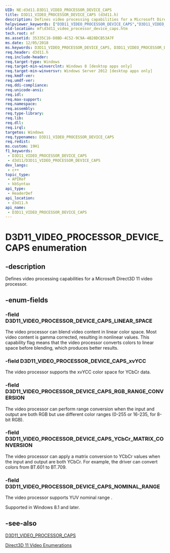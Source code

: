 ```yaml
---
UID: NE:d3d11.D3D11_VIDEO_PROCESSOR_DEVICE_CAPS
title: D3D11_VIDEO_PROCESSOR_DEVICE_CAPS (d3d11.h)
description: Defines video processing capabilities for a Microsoft Direct3D 11 video processor.
helpviewer_keywords: ["D3D11_VIDEO_PROCESSOR_DEVICE_CAPS","D3D11_VIDEO_PROCESSOR_DEVICE_CAPS enumeration [Media Foundation]","D3D11_VIDEO_PROCESSOR_DEVICE_CAPS_LINEAR_SPACE","D3D11_VIDEO_PROCESSOR_DEVICE_CAPS_NOMINAL_RANGE","D3D11_VIDEO_PROCESSOR_DEVICE_CAPS_RGB_RANGE_CONVERSION","D3D11_VIDEO_PROCESSOR_DEVICE_CAPS_YCbCr_MATRIX_CONVERSION","D3D11_VIDEO_PROCESSOR_DEVICE_CAPS_xvYCC","d3d11/D3D11_VIDEO_PROCESSOR_DEVICE_CAPS","d3d11/D3D11_VIDEO_PROCESSOR_DEVICE_CAPS_LINEAR_SPACE","d3d11/D3D11_VIDEO_PROCESSOR_DEVICE_CAPS_NOMINAL_RANGE","d3d11/D3D11_VIDEO_PROCESSOR_DEVICE_CAPS_RGB_RANGE_CONVERSION","d3d11/D3D11_VIDEO_PROCESSOR_DEVICE_CAPS_YCbCr_MATRIX_CONVERSION","d3d11/D3D11_VIDEO_PROCESSOR_DEVICE_CAPS_xvYCC","mf.d3d11_video_processor_device_caps"]
old-location: mf\d3d11_video_processor_device_caps.htm
tech.root: mf
ms.assetid: 35335C16-D8BD-4C52-9C9A-4B28DCB53A7F
ms.date: 12/05/2018
ms.keywords: D3D11_VIDEO_PROCESSOR_DEVICE_CAPS, D3D11_VIDEO_PROCESSOR_DEVICE_CAPS enumeration [Media Foundation], D3D11_VIDEO_PROCESSOR_DEVICE_CAPS_LINEAR_SPACE, D3D11_VIDEO_PROCESSOR_DEVICE_CAPS_NOMINAL_RANGE, D3D11_VIDEO_PROCESSOR_DEVICE_CAPS_RGB_RANGE_CONVERSION, D3D11_VIDEO_PROCESSOR_DEVICE_CAPS_YCbCr_MATRIX_CONVERSION, D3D11_VIDEO_PROCESSOR_DEVICE_CAPS_xvYCC, d3d11/D3D11_VIDEO_PROCESSOR_DEVICE_CAPS, d3d11/D3D11_VIDEO_PROCESSOR_DEVICE_CAPS_LINEAR_SPACE, d3d11/D3D11_VIDEO_PROCESSOR_DEVICE_CAPS_NOMINAL_RANGE, d3d11/D3D11_VIDEO_PROCESSOR_DEVICE_CAPS_RGB_RANGE_CONVERSION, d3d11/D3D11_VIDEO_PROCESSOR_DEVICE_CAPS_YCbCr_MATRIX_CONVERSION, d3d11/D3D11_VIDEO_PROCESSOR_DEVICE_CAPS_xvYCC, mf.d3d11_video_processor_device_caps
req.header: d3d11.h
req.include-header: 
req.target-type: Windows
req.target-min-winverclnt: Windows 8 [desktop apps only]
req.target-min-winversvr: Windows Server 2012 [desktop apps only]
req.kmdf-ver: 
req.umdf-ver: 
req.ddi-compliance: 
req.unicode-ansi: 
req.idl: 
req.max-support: 
req.namespace: 
req.assembly: 
req.type-library: 
req.lib: 
req.dll: 
req.irql: 
targetos: Windows
req.typenames: D3D11_VIDEO_PROCESSOR_DEVICE_CAPS
req.redist: 
ms.custom: 19H1
f1_keywords:
 - D3D11_VIDEO_PROCESSOR_DEVICE_CAPS
 - d3d11/D3D11_VIDEO_PROCESSOR_DEVICE_CAPS
dev_langs:
 - c++
topic_type:
 - APIRef
 - kbSyntax
api_type:
 - HeaderDef
api_location:
 - d3d11.h
api_name:
 - D3D11_VIDEO_PROCESSOR_DEVICE_CAPS
---
```


# D3D11_VIDEO_PROCESSOR_DEVICE_CAPS enumeration


## -description

Defines video processing capabilities for a Microsoft Direct3D 11 video processor.

## -enum-fields

### -field D3D11_VIDEO_PROCESSOR_DEVICE_CAPS_LINEAR_SPACE

The video processor can blend video content in linear color space. Most video content is gamma corrected, resulting in nonlinear values. This capability flag means that the video processor converts colors to linear space before blending, which produces better results.

### -field D3D11_VIDEO_PROCESSOR_DEVICE_CAPS_xvYCC

The video processor supports the xvYCC color space for YCbCr data.

### -field D3D11_VIDEO_PROCESSOR_DEVICE_CAPS_RGB_RANGE_CONVERSION

The video processor can perform range conversion when the input and output are both RGB but use different color ranges (0-255 or 16-235, for 8-bit RGB).

### -field D3D11_VIDEO_PROCESSOR_DEVICE_CAPS_YCbCr_MATRIX_CONVERSION

The video processor can apply a matrix conversion to YCbCr values when the input and output are both YCbCr. For example, the driver can convert colors from BT.601 to BT.709.

### -field D3D11_VIDEO_PROCESSOR_DEVICE_CAPS_NOMINAL_RANGE

The video processor supports YUV nominal range . 

Supported in Windows 8.1 and later.

## -see-also

<a href="https://docs.microsoft.com/windows/desktop/api/d3d11/ns-d3d11-d3d11_video_processor_caps">D3D11_VIDEO_PROCESSOR_CAPS</a>



<a href="https://docs.microsoft.com/windows/desktop/medfound/direct3d-11-video-enumerations">Direct3D 11 Video Enumerations</a>

